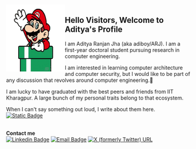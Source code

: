 <img align="left" alt="GIF" src="https://github.com/Adiboy3112/Adiboy3112/blob/master/mario-hi-unscreen.gif" width="160" height="181" />

## Hello Visitors, Welcome to Aditya's Profile &nbsp;

I am Aditya Ranjan Jha (aka adiboy/ARJ). I am a first-year doctoral student pursuing research in computer engineering. 

I am interested in learning computer architecture and computer security, but I would like to be part of any discussion that revolves around computer engineering.🙂

I am lucky to have graduated with the best peers and friends from IIT Kharagpur. A large bunch of my personal traits belong to that ecosystem.  

When I can't say something out loud, I write about them here.\
[![Static Badge](https://img.shields.io/badge/Blogs-red?label=Aditya%20Unfiltered&link=https%3A%2F%2Fadi4blogs.netlify.app)](https://adi4blogs.netlify.app)
<br /><br />

**Contact me**\
[![Linkedin Badge](https://img.shields.io/badge/-LinkedIn-0e76a8?style=flat-square&logo=Linkedin&logoColor=white)](https://linkedin.com/in/adi4web)
[![Email Badge](https://img.shields.io/badge/-Email-DB4437?style=flat-square&logo=Gmail&logoColor=white)](mailto:adisofficial.2001@gmail.com)
[![X (formerly Twitter) URL](https://img.shields.io/twitter/url?url=https%3A%2F%2Fx.com%2Fadi4web)](https://x.com/adi4web)
